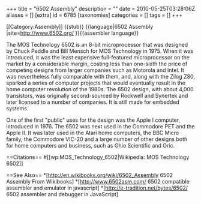 +++
title = "6502 Assembly"
description = ""
date = 2010-05-25T03:28:06Z
aliases = []
[extra]
id = 6785
[taxonomies]
categories = []
tags = []
+++

[[Category:Assembly]]
{{stub}}
{{language|6502 Assembly
|site=http://www.6502.org/
}}{{assembler language}}

The MOS Technology 6502 is an 8-bit microprocessor that was designed by Chuck Peddle and Bill Mensch for MOS Technology in 1975. When it was introduced, it was the least expensive full-featured microprocessor on the market by a considerable margin, costing less than one-sixth the price of competing designs from larger companies such as Motorola and Intel. It was nevertheless fully comparable with them, and, along with the Zilog Z80, sparked a series of computer projects that would eventually result in the home computer revolution of the 1980s. The 6502 design, with about 4,000 transistors, was originally second-sourced by Rockwell and Synertek and later licensed to a number of companies. It is still made for embedded systems.

One of the first "public" uses for the design was the Apple I computer, introduced in 1976. The 6502 was next used in the Commodore PET and the Apple II. It was later used in the Atari home computers, the BBC Micro family, the Commodore VIC-20 and a large number of other designs both for home computers and business, such as Ohio Scientific and Oric.


==Citations==
#[[wp:MOS_Technology_6502|Wikipedia: MOS Technology 6502]]

==See Also==
*[http://en.wikibooks.org/wiki/6502_Assembly 6502 Assembly From Wikibooks]
*[http://www.6502asm.com/ 6502 compatible assembler and emulator in javascript]
*[http://e-tradition.net/bytes/6502/ 6502 assembler and debugger in JavaScript]

